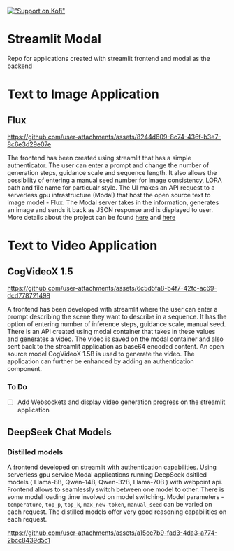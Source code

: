 [!["Support on Kofi"](https://cdn.prod.website-files.com/5c14e387dab576fe667689cf/670f5a02fcf48af59c591185_support_me_on_kofi_dark-p-500.png)](https://ko-fi.com/apaul)


# Streamlit Modal
Repo for applications created with streamlit frontend and modal as the backend

# Text to Image Application

## Flux
https://github.com/user-attachments/assets/8244d609-8c74-436f-b3e7-8c6e3d29e07e

The frontend has been created using streamlit that has a simple authenticator. The user can enter a prompt and change the number of generation steps, guidance scale and sequence length. It also allows the possibility of entering a manual seed number for image consistency, LORA path and file name for particualr style. The UI makes an API request to a serverless gpu infrastructure (Modal) that host the open source text to image model - Flux. The Modal server takes in the information, generates an image and sends it back as JSON response and is displayed to user. More details about the project can be found [here](https://medium.com/@avishekpaul31/how-to-create-web-applications-with-gpu-serverless-infrastructure-35eff89c74ed) and [here](https://github.com/AvisP/Streamlit_modal/tree/main/TexttoImage/Flux)

# Text to Video Application 

## CogVideoX 1.5 
https://github.com/user-attachments/assets/6c5d5fa8-b4f7-42fc-ac69-dcd778721498

A frontend has been developed with streamlit where the user can enter a prompt describing the scene they want to describe in a sequence. It has the option of entering number of inference steps, guidance scale, manual seed. There is an API created using modal container that takes in these values and generates a video. The video is saved on the modal container and also sent back to the streamlit application as base64 encoded content. An open source model CogVideoX 1.5B is used to generate the video. The application can further be enhanced by adding an authentication component.

### To Do
- [ ] Add Websockets and display video generation progress on the streamlit application

## DeepSeek Chat Models
### Distilled models
A frontend developed on streamlit with authentication capabilities. Using serverless gpu service Modal applications running DeepSeek dsitlled models ( Llama-8B, Qwen-14B, Qwen-32B, Llama-70B ) with webpoint api. Frontend allows to seamlessly switch between one model to other. There is some model loading time involved on model switching. Model parameters - `temperature`, `top_p`, `top_k`, `max_new-token`, `manual_seed` can be varied on each request. The distilled models offer very good reasoning capabilities on each request.

https://github.com/user-attachments/assets/a15ce7b9-fad3-4da3-a774-2bcc8439d5c1


